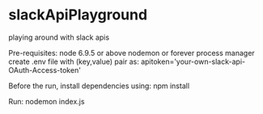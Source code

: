# slackApiPlayground
playing around with slack apis

Pre-requisites:
node 6.9.5 or above
nodemon or forever process manager
create .env file with (key,value) pair as: apitoken='your-own-slack-api-OAuth-Access-token'

Before the run, install dependencies using:
npm install

Run:
nodemon index.js
